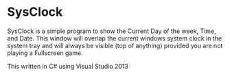 # SysClock
SysClock is a simple program to show the Current Day of the week, Time, and Date.
This window will overlap the current windows system clock in the system tray and will always be visible (top of anything) provided you are not playing a Fullscreen game.

This written in C# using Visual Studio 2013
